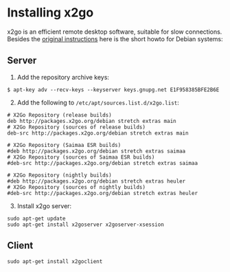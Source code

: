 # Installing x2go

x2go is an efficient remote desktop software, suitable for slow connections. Besides the [original instructions](https://wiki.x2go.org/doku.php/doc:installation:start) here is the short howto for Debian systems:

## Server 

1. Add the repository archive keys: 

```
$ apt-key adv --recv-keys --keyserver keys.gnupg.net E1F958385BFE2B6E
```

2. Add the following to `/etc/apt/sources.list.d/x2go.list`: 

```
# X2Go Repository (release builds)
deb http://packages.x2go.org/debian stretch extras main
# X2Go Repository (sources of release builds)
deb-src http://packages.x2go.org/debian stretch extras main

# X2Go Repository (Saimaa ESR builds)
#deb http://packages.x2go.org/debian stretch extras saimaa
# X2Go Repository (sources of Saimaa ESR builds)
#deb-src http://packages.x2go.org/debian stretch extras saimaa

# X2Go Repository (nightly builds)
#deb http://packages.x2go.org/debian stretch extras heuler
# X2Go Repository (sources of nightly builds)
#deb-src http://packages.x2go.org/debian stretch extras heuler
```

3. Install x2go server: 

```console
sudo apt-get update 
sudo apt-get install x2goserver x2goserver-xsession
```

## Client 

```
sudo apt-get install x2goclient
```

